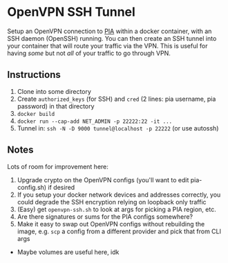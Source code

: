 OpenVPN SSH Tunnel
==================

Setup an OpenVPN connection to [PIA](https://privateinternetaccess.com) within a
docker container, with an SSH daemon (OpenSSH) running. You can then create an
SSH tunnel into your container that will route your traffic via the VPN. This is
useful for having *some* but not *all* of your traffic to go through VPN.

Instructions
------------

1. Clone into some directory
2. Create `authorized_keys` (for SSH) and `cred` (2 lines: pia username, pia
   password) in that directory
3. `docker build`
4. `docker run --cap-add NET_ADMIN -p 22222:22 -it ...`
5. Tunnel in: `ssh -N -D 9000 tunnel@localhost -p 22222` (or use autossh)

Notes
-----

Lots of room for improvement here:
1. Upgrade crypto on the OpenVPN configs (you'll want to edit pia-config.sh) if
   desired
2. If you setup your docker network devices and addresses correctly, you could
   degrade the SSH encryption relying on loopback only traffic
3. (Easy) get `openvpn-ssh.sh` to look at args for picking a PIA region, etc.
4. Are there signatures or sums for the PIA configs somewhere?
5. Make it easy to swap out OpenVPN configs without rebuilding the image, e.g.
   `scp` a config from a different provider and pick that from CLI args
  - Maybe volumes are useful here, idk

